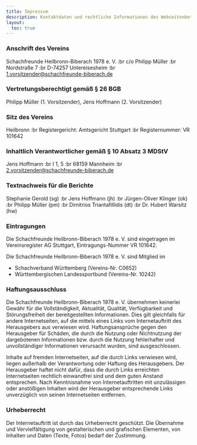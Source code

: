 ```yaml
---
title: Impressum
description: Kontaktdaten und rechtliche Informationen des Webseitenbetreibers.
layout:
  toc: true
---
```


### Anschrift des Vereins

Schachfreunde Heilbronn-Biberach 1978 e. V. :br
c/o Philipp Müller :br
Nordstraße 7 :br
D-74257 Untereisesheim :br
<1.vorsitzender@schachfreunde-biberach.de>

### Vertretungsberechtigt gemäß § 26 BGB

Philipp Müller (1. Vorsitzender), Jens Hoffmann (2. Vorsitzender)

### Sitz des Vereins

Heilbronn :br
Registergericht: Amtsgericht Stuttgart :br
Registernummer: VR 101642

### Inhaltlich Verantwortlicher gemäß § 10 Absatz 3 MDStV

Jens Hoffmann :br
I 1, 5 :br
68159 Mannheim :br
<2.vorsitzender@schachfreunde-biberach.de>

### Textnachweis für die Berichte

Stephanie Gerold (sg) :br
Jens Hoffmann (jh) :br
Jürgen-Oliver Klinger (ok) :br
Philipp Müller (pm) :br
Dimitrios Triantafillidis (dt) :br
Dr. Hubert Warsitz (hw)

### Eintragungen

Die Schachfreunde Heilbronn-Biberach 1978 e. V. sind eingetragen im Vereinsregister AG Stuttgart, Eintragungs-Nummer VR 101642.

Die Schachfreunde Heilbronn-Biberach 1978 e. V. sind Mitglied im

- Schachverband Württemberg (Vereins-Nr. C0652)
- Württembergischen Landessportbund (Vereins-Nr. 10242)

### Haftungsausschluss

Die Schachfreunde Heilbronn-Biberach 1978 e. V. übernehmen keinerlei Gewähr für die Vollständigkeit, Aktualität, Qualität, Verfügbarkeit und Störungsfreiheit der bereitgestellten Informationen. Dies gilt gleichfalls für andere Internetseiten, auf die mittels eines Links vom Internetauftritt des Herausgebers aus verwiesen wird. Haftungsansprüche gegen den Herausgeber für Schäden, die durch die Nutzung oder Nichtnutzung der dargebotenen Informationen bzw. durch die Nutzung fehlerhafter und unvollständiger Informationen verursacht wurden, sind ausgeschlossen.

Inhalte auf fremden Internetseiten, auf die durch Links verwiesen wird, liegen außerhalb der Verantwortung oder Haftung des Herausgebers. Der Herausgeber haftet nicht dafür, dass die durch Links erreichten Internetseiten rechtlich einwandfrei sind und dem guten Anstand entsprechen. Nach Kenntnisnahme von Internetauftritten mit unzulässigen oder anstößigen Inhalten wird der Herausgeber entsprechende Links unverzüglich von seinen Internetseiten entfernen.

### Urheberrecht

Der Internetauftritt ist durch das Urheberrecht geschützt. Die Übernahme und Vervielfältigung von gestalterischen und grafischen Elementen, von Inhalten und Daten (Texte, Fotos) bedarf der Zustimmung.
